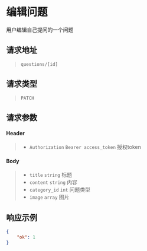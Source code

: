 # 编辑问题

用户编辑自己提问的一个问题

## 请求地址

> `questions/[id]`

## 请求类型

> `PATCH`

## 请求参数

#### Header

> - `Authorization` `Bearer access_token` 授权token

#### Body

> - `title` `string` 标题
> - `content` `string` 内容
> - `category_id` `int` 问题类型
> - `image` `array` 图片

## 响应示例

```json
{
    "ok": 1
}
```

